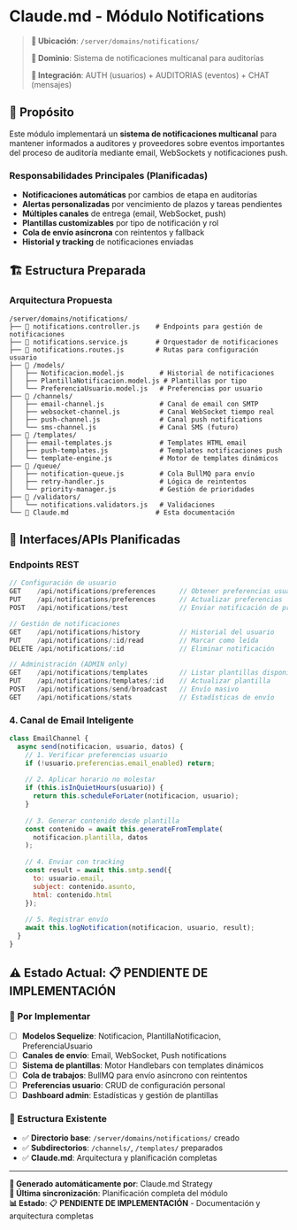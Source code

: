 # Claude.md - Módulo Notifications

> **📍 Ubicación**: `/server/domains/notifications/`
> 
> **🎯 Dominio**: Sistema de notificaciones multicanal para auditorías
> 
> **🔗 Integración**: AUTH (usuarios) + AUDITORIAS (eventos) + CHAT (mensajes)

## 🎯 Propósito

Este módulo implementará un **sistema de notificaciones multicanal** para mantener informados a auditores y proveedores sobre eventos importantes del proceso de auditoría mediante email, WebSockets y notificaciones push.

### Responsabilidades Principales (Planificadas)
- **Notificaciones automáticas** por cambios de etapa en auditorías
- **Alertas personalizadas** por vencimiento de plazos y tareas pendientes
- **Múltiples canales** de entrega (email, WebSocket, push)
- **Plantillas customizables** por tipo de notificación y rol
- **Cola de envío asíncrona** con reintentos y fallback
- **Historial y tracking** de notificaciones enviadas

## 🏗️ Estructura Preparada

### Arquitectura Propuesta
```
/server/domains/notifications/
├── 📄 notifications.controller.js    # Endpoints para gestión de notificaciones
├── 📄 notifications.service.js       # Orquestador de notificaciones
├── 📄 notifications.routes.js        # Rutas para configuración usuario
├── 📁 /models/
│   ├── Notificacion.model.js         # Historial de notificaciones
│   ├── PlantillaNotificacion.model.js # Plantillas por tipo
│   └── PreferenciaUsuario.model.js   # Preferencias por usuario
├── 📁 /channels/
│   ├── email-channel.js              # Canal de email con SMTP
│   ├── websocket-channel.js          # Canal WebSocket tiempo real
│   ├── push-channel.js               # Canal push notifications
│   └── sms-channel.js                # Canal SMS (futuro)
├── 📁 /templates/
│   ├── email-templates.js            # Templates HTML email
│   ├── push-templates.js             # Templates notificaciones push
│   └── template-engine.js            # Motor de templates dinámicos
├── 📁 /queue/
│   ├── notification-queue.js         # Cola BullMQ para envío
│   ├── retry-handler.js              # Lógica de reintentos
│   └── priority-manager.js           # Gestión de prioridades
├── 📁 /validators/
│   └── notifications.validators.js   # Validaciones
└── 📄 Claude.md                      # Esta documentación
```

## 🔌 Interfaces/APIs Planificadas

### Endpoints REST
```javascript
// Configuración de usuario
GET    /api/notifications/preferences      // Obtener preferencias usuario
PUT    /api/notifications/preferences      // Actualizar preferencias
POST   /api/notifications/test             // Enviar notificación de prueba

// Gestión de notificaciones
GET    /api/notifications/history          // Historial del usuario
PUT    /api/notifications/:id/read         // Marcar como leída
DELETE /api/notifications/:id              // Eliminar notificación

// Administración (ADMIN only)
GET    /api/notifications/templates        // Listar plantillas disponibles
PUT    /api/notifications/templates/:id    // Actualizar plantilla
POST   /api/notifications/send/broadcast   // Envío masivo
GET    /api/notifications/stats            // Estadísticas de envío
```

### 4. **Canal de Email Inteligente**
```javascript
class EmailChannel {
  async send(notificacion, usuario, datos) {
    // 1. Verificar preferencias usuario
    if (!usuario.preferencias.email_enabled) return;
    
    // 2. Aplicar horario no molestar
    if (this.isInQuietHours(usuario)) {
      return this.scheduleForLater(notificacion, usuario);
    }
    
    // 3. Generar contenido desde plantilla
    const contenido = await this.generateFromTemplate(
      notificacion.plantilla, datos
    );
    
    // 4. Enviar con tracking
    const result = await this.smtp.send({
      to: usuario.email,
      subject: contenido.asunto,
      html: contenido.html
    });
    
    // 5. Registrar envío
    await this.logNotification(notificacion, usuario, result);
  }
}
```

## ⚠️ Estado Actual: 📋 PENDIENTE DE IMPLEMENTACIÓN

### 🔨 Por Implementar
- [ ] **Modelos Sequelize**: Notificacion, PlantillaNotificacion, PreferenciaUsuario
- [ ] **Canales de envío**: Email, WebSocket, Push notifications
- [ ] **Sistema de plantillas**: Motor Handlebars con templates dinámicos
- [ ] **Cola de trabajos**: BullMQ para envío asíncrono con reintentos
- [ ] **Preferencias usuario**: CRUD de configuración personal
- [ ] **Dashboard admin**: Estadísticas y gestión de plantillas

### 📁 Estructura Existente
- ✅ **Directorio base**: `/server/domains/notifications/` creado
- ✅ **Subdirectorios**: `/channels/`, `/templates/` preparados
- ✅ **Claude.md**: Arquitectura y planificación completas

---

**📝 Generado automáticamente por**: Claude.md Strategy  
**🔄 Última sincronización**: Planificación completa del módulo  
**📊 Estado**: 📋 **PENDIENTE DE IMPLEMENTACIÓN** - Documentación y arquitectura completas